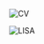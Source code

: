 ![CV](https://user-images.githubusercontent.com/81723867/163878896-04c05cc9-ed0a-43d3-96ef-8f9b123987a0.png)







![LISA](https://user-images.githubusercontent.com/81723867/163878923-be2b540f-1a28-4696-a453-ed699f24734f.png)
